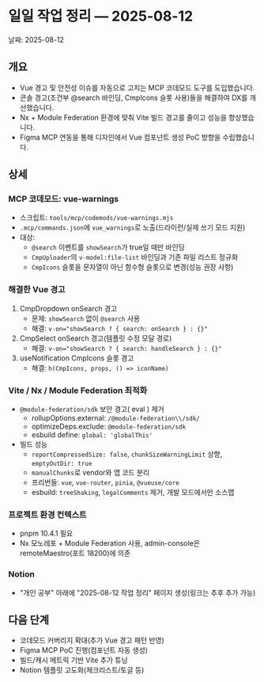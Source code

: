 # 일일 작업 정리 — 2025-08-12

날짜: 2025-08-12

## 개요
- Vue 경고 및 안전성 이슈를 자동으로 고치는 MCP 코데모드 도구를 도입했습니다.
- 콘솔 경고(조건부 @search 바인딩, CmpIcons 슬롯 사용)들을 해결하여 DX를 개선했습니다.
- Nx + Module Federation 환경에 맞춰 Vite 빌드 경고를 줄이고 성능을 향상했습니다.
- Figma MCP 연동을 통해 디자인에서 Vue 컴포넌트 생성 PoC 방향을 수립했습니다.

## 상세
### MCP 코데모드: vue-warnings
- 스크립트: `tools/mcp/codemods/vue-warnings.mjs`
- `.mcp/commands.json`에 `vue_warnings`로 노출(드라이런/실제 쓰기 모드 지원)
- 대상:
  - `@search` 이벤트를 `showSearch`가 true일 때만 바인딩
  - `CmpUploader`의 `v-model:file-list` 바인딩과 기존 파일 리스트 정규화
  - `CmpIcons` 슬롯을 문자열이 아닌 함수형 슬롯으로 변경(성능 권장 사항)

### 해결한 Vue 경고
1) CmpDropdown onSearch 경고
   - 문제: `showSearch` 없이 `@search` 사용
   - 해결: `v-on="showSearch ? { search: onSearch } : {}"`
2) CmpSelect onSearch 경고(템플릿 수정 모달 경로)
   - 해결: `v-on="showSearch ? { search: handleSearch } : {}"`
3) useNotification CmpIcons 슬롯 경고
   - 해결: `h(CmpIcons, props, () => iconName)`

### Vite / Nx / Module Federation 최적화
- `@module-federation/sdk` 보안 경고( eval ) 제거
  - rollupOptions.external: `/@module-federation\\/sdk/`
  - optimizeDeps.exclude: `@module-federation/sdk`
  - esbuild define: `global: 'globalThis'`
- 빌드 성능
  - `reportCompressedSize: false`, `chunkSizeWarningLimit` 상향, `emptyOutDir: true`
  - `manualChunks`로 vendor와 앱 코드 분리
  - 프리번들: `vue`, `vue-router`, `pinia`, `@vueuse/core`
  - esbuild: `treeShaking`, `legalComments` 제거, 개발 모드에서만 소스맵

### 프로젝트 환경 컨텍스트
- pnpm 10.4.1 필요
- Nx 모노레포 + Module Federation 사용, admin-console은 remoteMaestro(포트 18200)에 의존

### Notion
- "개인 공부" 아래에 "2025-08-12 작업 정리" 페이지 생성(링크는 추후 추가 가능)

## 다음 단계
- 코데모드 커버리지 확대(추가 Vue 경고 패턴 반영)
- Figma MCP PoC 진행(컴포넌트 자동 생성)
- 빌드/캐시 메트릭 기반 Vite 추가 튜닝
- Notion 템플릿 고도화(체크리스트/토글 등)
